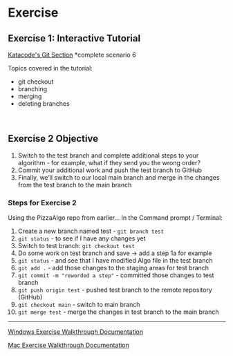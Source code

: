 # Exercise

## Exercise 1: Interactive Tutorial

[Katacode's Git Section](https://www.katacoda.com/courses/git) \*complete scenario 6

Topics covered in the tutorial:

- git checkout
- branching
- merging
- deleting branches

<br>

## Exercise 2 Objective

1. Switch to the test branch and complete additional steps to your algorithm - for example, what if they send you the wrong order?
2. Commit your additional work and push the test branch to GitHub
3. Finally, we’ll switch to our local main branch and merge in the changes from the test branch to the main branch

### Steps for Exercise 2

Using the PizzaAlgo repo from earlier... In the Command prompt / Terminal:

1. Create a new branch named test - `git branch test`
2. `git status` - to see if I have any changes yet
3. Switch to test branch: `git checkout test`
4. Do some work on test branch and save → add a step 1a for example
5. `git status` - and see that I have modified Algo file in the test branch
6. `git add .` - add those changes to the staging areas for test branch
7. `git commit -m "reworded a step"` - committed those changes to test branch
8. `git push origin test` - pushed test branch to the remote repository (GitHub)
9. `git checkout main` - switch to main branch
10. `git merge test` - merge the changes in test branch to the main branch

---

[Windows Exercise Walkthrough Documentation](https://docs.google.com/document/d/1ksajxQHGGR1-j52NGpfe-fvEccuipRWG3pFaE4T4kaE/edit?usp=sharing)

[Mac Exercise Walkthrough Documentation](https://docs.google.com/document/d/1Om6x0YGMh0-gZMvNanR_EWM6T5pH0V6xdj-iJ78W09E/edit?usp=sharing)

<br>
